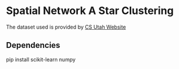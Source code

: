# Spatial Network A Star Clustering

The dataset used is provided by [CS Utah Website](https://www.cs.utah.edu/~lifeifei/SpatialDataset.htm)

## Dependencies

pip install scikit-learn numpy